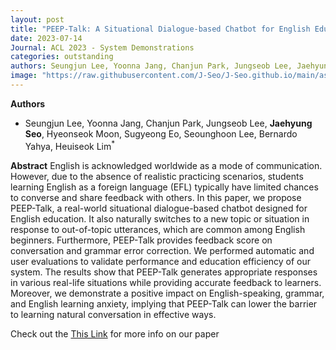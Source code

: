 ```yaml
---
layout: post
title: "PEEP-Talk: A Situational Dialogue-based Chatbot for English Education"
date: 2023-07-14
Journal: ACL 2023 - System Demonstrations
categories: outstanding
authors: Seungjun Lee, Yoonna Jang, Chanjun Park, Jungseob Lee, Jaehyung Seo, Hyeonseok Moon, Sugyeong Eo, Seounghoon Lee, Bernardo Yahya, Heuiseok Lim*
image: "https://raw.githubusercontent.com/J-Seo/J-Seo.github.io/main/assets/img/acl2023.png"
---
```

**Authors**
- Seungjun Lee, Yoonna Jang, Chanjun Park, Jungseob Lee, **Jaehyung Seo**, Hyeonseok Moon, Sugyeong Eo, Seounghoon Lee, Bernardo Yahya, Heuiseok Lim<sup>*</sup>

**Abstract**
English is acknowledged worldwide as a mode of communication. However, due to the absence of realistic practicing scenarios, students learning English as a foreign language (EFL) typically have limited chances to converse and share feedback with others. In this paper, we propose PEEP-Talk, a real-world situational dialogue-based chatbot designed for English education. It also naturally switches to a new topic or situation in response to out-of-topic utterances, which are common among English beginners. Furthermore, PEEP-Talk provides feedback score on conversation and grammar error correction. We performed automatic and user evaluations to validate performance and education efficiency of our system. The results show that PEEP-Talk generates appropriate responses in various real-life situations while providing accurate feedback to learners. Moreover, we demonstrate a positive impact on English-speaking, grammar, and English learning anxiety, implying that PEEP-Talk can lower the barrier to learning natural conversation in effective ways.

Check out the [This Link][DOI] for more info on our paper

[DOI]: https://aclanthology.org/2023.acl-demo.18.pdf

